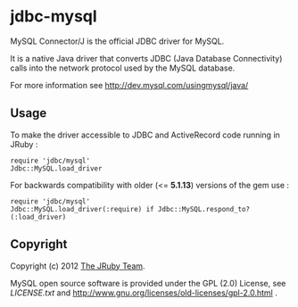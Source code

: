 # jdbc-mysql

MySQL Connector/J is the official JDBC driver for MySQL.

It is a native Java driver that converts JDBC (Java Database Connectivity) 
calls into the network protocol used by the MySQL database.

For more information see http://dev.mysql.com/usingmysql/java/

## Usage

To make the driver accessible to JDBC and ActiveRecord code running in JRuby :

    require 'jdbc/mysql'
    Jdbc::MySQL.load_driver

For backwards compatibility with older (<= **5.1.13**) versions of the gem use :

    require 'jdbc/mysql'
    Jdbc::MySQL.load_driver(:require) if Jdbc::MySQL.respond_to?(:load_driver)

## Copyright

Copyright (c) 2012 [The JRuby Team](https://github.com/jruby).

MySQL open source software is provided under the GPL (2.0) License,
see *LICENSE.txt* and http://www.gnu.org/licenses/old-licenses/gpl-2.0.html .
